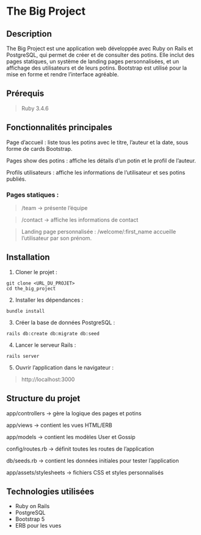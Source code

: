 # The Big Project

## Description

The Big Project est une application web développée avec Ruby on Rails et PostgreSQL, qui permet de créer et de consulter des potins.
Elle inclut des pages statiques, un système de landing pages personnalisées, et un affichage des utilisateurs et de leurs potins.
Bootstrap est utilisé pour la mise en forme et rendre l’interface agréable.

## Prérequis 

> Ruby 3.4.6

## Fonctionnalités principales

Page d’accueil : liste tous les potins avec le titre, l’auteur et la date, sous forme de cards Bootstrap.

Pages show des potins : affiche les détails d’un potin et le profil de l’auteur.

Profils utilisateurs : affiche les informations de l’utilisateur et ses potins publiés.

### Pages statiques :

> /team → présente l’équipe

> /contact → affiche les informations de contact

> Landing page personnalisée : /welcome/:first_name accueille l’utilisateur par son prénom.

## Installation

1. Cloner le projet :
```
git clone <URL_DU_PROJET>
cd the_big_project
```

2. Installer les dépendances :
```
bundle install
```

3. Créer la base de données PostgreSQL :
```
rails db:create db:migrate db:seed
```

4. Lancer le serveur Rails :
```
rails server
```

5. Ouvrir l’application dans le navigateur :

> http://localhost:3000

## Structure du projet

app/controllers → gère la logique des pages et potins

app/views → contient les vues HTML/ERB

app/models → contient les modèles User et Gossip

config/routes.rb → définit toutes les routes de l’application

db/seeds.rb → contient les données initiales pour tester l’application

app/assets/stylesheets → fichiers CSS et styles personnalisés

## Technologies utilisées

- Ruby on Rails
- PostgreSQL
- Bootstrap 5
- ERB pour les vues